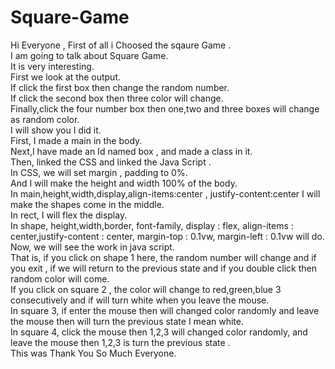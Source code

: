 # Square-Game
Hi Everyone , First of all i Choosed the sqaure Game .
<br>
I am going to talk about Square Game.
<br>
It is very interesting.
<br>
First we look at the output.
<br>
If click the first box then change the random number.
<br>
If click the second box then three color will change.
<br>
Finally,click the four number box then one,two and three boxes will change as random color.
<br>
I will show you I did it.
<br>
First, I made a main in the body.
<br>
Next,I have made an Id named box , and made a class in it.
<br>
Then, linked the CSS and linked the Java Script .
<br>
In CSS, we will set margin , padding to 0%.
<br>
And I will make the height and width 100% of the body.
<br>
In main,height,width,display,align-items:center , justify-content:center I will make the shapes come in the middle.
<br>
In rect, I will flex the display.
<br>
In shape, height,width,border, font-family, display : flex,  align-items : center,justify-content : center, margin-top : 0.1vw, margin-left : 0.1vw will do.
<br>
Now, we will see the work in java script.
<br>
That is, if you click on shape 1 here, the random number will change and if you exit , if we will return to the previous state and if you double click then random color will come.
<br>
If you click on square 2 , the color will change to red,green,blue 3 consecutively and if will turn white when you leave the mouse.
<br>
In square 3, if enter the mouse then will changed color randomly and leave the mouse then will turn the previous state I mean white.
<br>
In square 4, click the mouse then 1,2,3 will changed color randomly, and leave the mouse then 1,2,3 is turn the previous state .
<br>
This was Thank You So Much Everyone.

    
